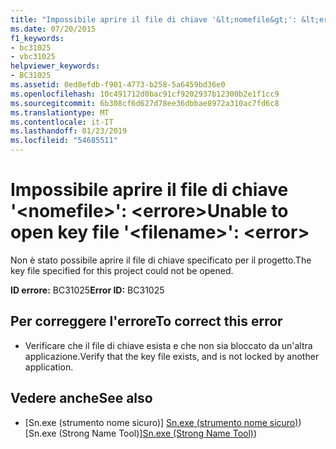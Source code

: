 ```yaml
---
title: "Impossibile aprire il file di chiave '&lt;nomefile&gt;': &lt;errore&gt;"
ms.date: 07/20/2015
f1_keywords:
- bc31025
- vbc31025
helpviewer_keywords:
- BC31025
ms.assetid: 0ed0efdb-f901-4773-b258-5a6459bd36e0
ms.openlocfilehash: 10c491712d0bac91cf9202937b12300b2e1f1cc9
ms.sourcegitcommit: 6b308cf6d627d78ee36dbbae8972a310ac7fd6c8
ms.translationtype: MT
ms.contentlocale: it-IT
ms.lasthandoff: 01/23/2019
ms.locfileid: "54685511"
---
```

# <a name="unable-to-open-key-file-ltfilenamegt-lterrorgt"></a><span data-ttu-id="88b0a-102">Impossibile aprire il file di chiave '&lt;nomefile&gt;': &lt;errore&gt;</span><span class="sxs-lookup"><span data-stu-id="88b0a-102">Unable to open key file '&lt;filename&gt;': &lt;error&gt;</span></span>
<span data-ttu-id="88b0a-103">Non è stato possibile aprire il file di chiave specificato per il progetto.</span><span class="sxs-lookup"><span data-stu-id="88b0a-103">The key file specified for this project could not be opened.</span></span>  
  
 <span data-ttu-id="88b0a-104">**ID errore:** BC31025</span><span class="sxs-lookup"><span data-stu-id="88b0a-104">**Error ID:** BC31025</span></span>  
  
## <a name="to-correct-this-error"></a><span data-ttu-id="88b0a-105">Per correggere l'errore</span><span class="sxs-lookup"><span data-stu-id="88b0a-105">To correct this error</span></span>  
  
-   <span data-ttu-id="88b0a-106">Verificare che il file di chiave esista e che non sia bloccato da un'altra applicazione.</span><span class="sxs-lookup"><span data-stu-id="88b0a-106">Verify that the key file exists, and is not locked by another application.</span></span>  
  
## <a name="see-also"></a><span data-ttu-id="88b0a-107">Vedere anche</span><span class="sxs-lookup"><span data-stu-id="88b0a-107">See also</span></span>
- <span data-ttu-id="88b0a-108">[Sn.exe (strumento nome sicuro)] [Sn.exe (strumento nome sicuro)](../../framework/tools/sn-exe-strong-name-tool.md))</span><span class="sxs-lookup"><span data-stu-id="88b0a-108">[Sn.exe (Strong Name Tool)][Sn.exe (Strong Name Tool)](../../framework/tools/sn-exe-strong-name-tool.md))</span></span>

